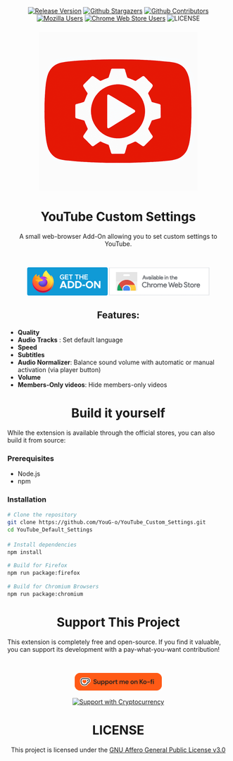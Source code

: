 <div align='center'>

  [![Release Version](https://img.shields.io/github/v/release/YouG-o/YouTube_Custom_Settings?style=flat&logo=github&color=2ea44f)](https://github.com/YouG-o/YouTube_Custom_Settings/releases/latest)
  [![Github Stargazers](https://img.shields.io/github/stars/YouG-o/YouTube_Custom_Settings?style=flat&logo=github&color=f9d71c)](https://github.com/YouG-o/YouTube_Custom_Settings/stargazers)
  [![Github Contributors](https://img.shields.io/github/contributors/YouG-o/YouTube_Custom_Settings?style=flat&logo=github&color=blue)](https://github.com/YouG-o/YouTube_Custom_Settings/graphs/contributors)
  [![Mozilla Users](https://img.shields.io/amo/users/youtube-default-settings?label=&style=flat&logo=firefox-browser&logoColor=white&color=ff7139)](https://addons.mozilla.org/firefox/addon/youtube-custom-settings/)
  [![Chrome Web Store Users](https://img.shields.io/chrome-web-store/users/dgbmcgmjlphkgepbmjlhohabmhlhhchn?label=&style=flat&logo=google-chrome&logoColor=white&color=4285F4)](https://chromewebstore.google.com/detail/youtube-default-settings/dgbmcgmjlphkgepbmjlhohabmhlhhchn)
  ![LICENSE](https://img.shields.io/github/license/YouG-o/YouTube_Custom_Settings?label=&style=flat&logo=license&logoColor=white&color=3da639)

</div>

###

<div align="center">

  ![Add-On icon](./assets/images/icon.png)

  ###

  # YouTube Custom Settings

  A small web-browser Add-On allowing you to set custom settings to YouTube.

  <br>

  [![Available on Mozzila](./assets/images/firefox.png)](https://addons.mozilla.org/firefox/addon/youtube-custom-settings/)
  [![Available on Chrome Web Store](./assets/images/chrome.png)](https://chromewebstore.google.com/detail/youtube-default-settings/dgbmcgmjlphkgepbmjlhohabmhlhhchn)


</div>


###

<div align="center">

  ## Features:

</div>
  
  - **Quality**
  - **Audio Tracks** : Set default language
  - **Speed**
  - **Subtitles**
  - **Audio Normalizer**: Balance sound volume with automatic or manual activation (via player button)
  - **Volume**
  - **Members-Only videos**: Hide members-only videos


###


<div align="center">
  
  # Build it yourself

</div>

  While the extension is available through the official stores, you can also build it from source:

  ### Prerequisites
  - Node.js
  - npm

  ### Installation
  ```bash
  # Clone the repository
  git clone https://github.com/YouG-o/YouTube_Custom_Settings.git
  cd YouTube_Default_Settings

  # Install dependencies
  npm install
  ```

  ```bash
  # Build for Firefox
  npm run package:firefox
  ```

  ```bash
  # Build for Chromium Browsers
  npm run package:chromium
  ```


###

<div align="center">
  
  # Support This Project

</div>  

This extension is completely free and open-source. If you find it valuable, you can support its development with a pay-what-you-want contribution!

<br>

<div align="center">

  [![Support me on Ko-Fi](./assets/images/support_me_on_kofi.png)](https://ko-fi.com/yougo)
    
  [![Support with Cryptocurrency](https://img.shields.io/badge/Support-Cryptocurrency-8256D0?style=for-the-badge&logo=bitcoin&logoColor=white)](https://youtube-no-translation.vercel.app/?donate=crypto)

</div>

###

<div align="center">

  # LICENSE


This project is licensed under the [GNU Affero General Public License v3.0](LICENSE)

</div>
